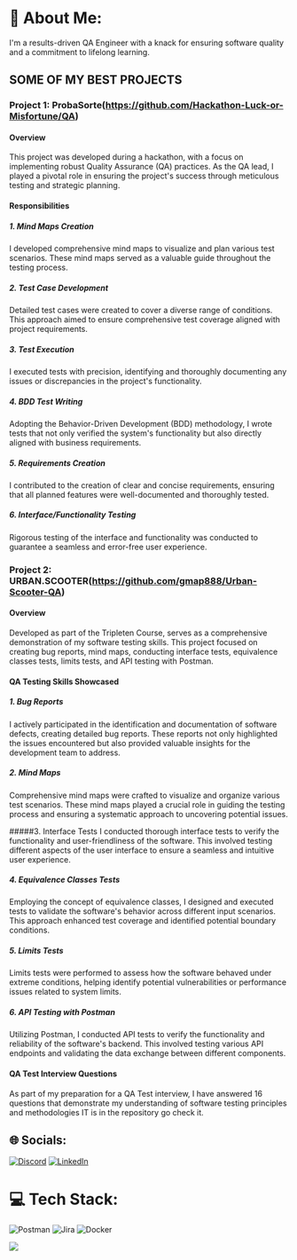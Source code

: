 # 💫 About Me:
I'm a results-driven QA Engineer with a knack for ensuring software quality and a commitment to lifelong learning.

## SOME OF MY BEST PROJECTS
### Project 1: ProbaSorte(https://github.com/Hackathon-Luck-or-Misfortune/QA)

#### Overview

This project was developed during a hackathon, with a focus on implementing robust Quality Assurance (QA) practices. As the QA lead, I played a pivotal role in ensuring the project's success through meticulous testing and strategic planning.

#### Responsibilities

##### 1. Mind Maps Creation
I developed comprehensive mind maps to visualize and plan various test scenarios. These mind maps served as a valuable guide throughout the testing process.

##### 2. Test Case Development
Detailed test cases were created to cover a diverse range of conditions. This approach aimed to ensure comprehensive test coverage aligned with project requirements.

##### 3. Test Execution
I executed tests with precision, identifying and thoroughly documenting any issues or discrepancies in the project's functionality.

##### 4. BDD Test Writing
Adopting the Behavior-Driven Development (BDD) methodology, I wrote tests that not only verified the system's functionality but also directly aligned with business requirements.

##### 5. Requirements Creation
I contributed to the creation of clear and concise requirements, ensuring that all planned features were well-documented and thoroughly tested.

##### 6. Interface/Functionality Testing
Rigorous testing of the interface and functionality was conducted to guarantee a seamless and error-free user experience.

### Project 2: URBAN.SCOOTER(https://github.com/gmap888/Urban-Scooter-QA)

#### Overview

Developed as part of the Tripleten Course, serves as a comprehensive demonstration of my software testing skills. This project focused on creating bug reports, mind maps, conducting interface tests, equivalence classes tests, limits tests, and API testing with Postman.

#### QA Testing Skills Showcased

##### 1. Bug Reports
I actively participated in the identification and documentation of software defects, creating detailed bug reports. These reports not only highlighted the issues encountered but also provided valuable insights for the development team to address.

##### 2. Mind Maps
Comprehensive mind maps were crafted to visualize and organize various test scenarios. These mind maps played a crucial role in guiding the testing process and ensuring a systematic approach to uncovering potential issues.

#####3. Interface Tests
I conducted thorough interface tests to verify the functionality and user-friendliness of the software. This involved testing different aspects of the user interface to ensure a seamless and intuitive user experience.

##### 4. Equivalence Classes Tests
Employing the concept of equivalence classes, I designed and executed tests to validate the software's behavior across different input scenarios. This approach enhanced test coverage and identified potential boundary conditions.

##### 5. Limits Tests
Limits tests were performed to assess how the software behaved under extreme conditions, helping identify potential vulnerabilities or performance issues related to system limits.

##### 6. API Testing with Postman
Utilizing Postman, I conducted API tests to verify the functionality and reliability of the software's backend. This involved testing various API endpoints and validating the data exchange between different components.

#### QA Test Interview Questions

As part of my preparation for a QA Test interview, I have answered 16 questions that demonstrate my understanding of software testing principles and methodologies
IT is in the repository go check it.




## 🌐 Socials:
[![Discord](https://img.shields.io/badge/Discord-%237289DA.svg?logo=discord&logoColor=white)](https://discord.gg/5VTYh76C) [![LinkedIn](https://img.shields.io/badge/LinkedIn-%230077B5.svg?logo=linkedin&logoColor=white)](https://linkedin.com/in/gmapwebdev) 

# 💻 Tech Stack:
![Postman](https://img.shields.io/badge/Postman-FF6C37?style=plastic&logo=postman&logoColor=white) ![Jira](https://img.shields.io/badge/jira-%230A0FFF.svg?style=plastic&logo=jira&logoColor=white) ![Docker](https://img.shields.io/badge/docker-%230db7ed.svg?style=plastic&logo=docker&logoColor=white)

[![](https://visitcount.itsvg.in/api?id=gmap888&icon=0&color=1)](https://visitcount.itsvg.in)

